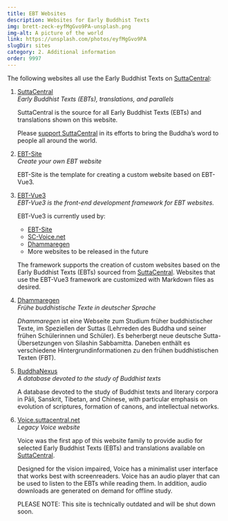 ```yaml
---
title: EBT Websites
description: Websites for Early Buddhist Texts
img: brett-zeck-eyfMgGvo9PA-unsplash.png
img-alt: A picture of the world
link: https://unsplash.com/photos/eyfMgGvo9PA
slugDir: sites
category: 2. Additional information
order: 9997
---
```


The following websites all use the Early Buddhist Texts on [SuttaCentral](https://suttacentral.net):

1. [SuttaCentral](https://suttacentral.net)  
   *Early Buddhist Texts (EBTs), translations, and parallels*

   SuttaCentral is the source for all Early Buddhist Texts (EBTs) 
and translations shown on this website.

   Please [support SuttaCentral](https://suttacentral.net/donations)
in its efforts to bring the Buddha’s word to people all around the world.

1. [EBT-Site](https://ebt-site.sc-voice.net)  
   *Create your own EBT website*

   EBT-Site is the template for creating a custom website based on EBT-Vue3.

1. [EBT-Vue3](https://ebt-site.github.io/ebt-site3)  
   *EBT-Vue3 is the front-end development framework for EBT websites.*

   EBT-Vue3 is currently used by:
   * [EBT-Site](https://ebt-site.sc-voice.net/)
   * [SC-Voice.net](https://sc-voice.net)
   * [Dhammaregen](https://dhammaregen.net)
   * More websites to be released in the future

   The framework supports the creation of custom websites based on the Early Buddhist Texts (EBTs) sourced from [SuttaCentral](https://suttacentral.net). Websites that use the EBT-Vue3 framework are customized with Markdown files as desired.

1. [Dhammaregen](https://dhammaregen.net)  
   *Frühe buddhistische Texte in deutscher Sprache*

   *Dhammaregen* ist eine Webseite zum Studium früher buddhistischer Texte, im Speziellen der Suttas (Lehrreden des Buddha und seiner frühen Schülerinnen und Schüler). Es beherbergt neue deutsche Sutta-Übersetzungen von Silashin Sabbamitta. Daneben enthält es verschiedene Hintergrundinformationen zu den frühen buddhistischen Texten (FBT).

1. [BuddhaNexus](https://buddhanexus.net)  
   *A database devoted to the study of Buddhist texts*

   A database devoted to the study of Buddhist texts and literary corpora in Pāli, Sanskrit, Tibetan, and Chinese, with particular emphasis on evolution of scriptures, formation of canons, and intellectual networks.

1. [Voice.suttacentral.net](https://voice.suttacentral.net)  
   *Legacy Voice website*

   Voice was the first app of this website family to provide audio for selected Early Buddhist Texts (EBTs) and translations available on [SuttaCentral](https://suttacentral.net).

   Designed for the vision impaired, Voice has a minimalist user interface that works best with screenreaders. Voice has an audio player that can be used to listen to the EBTs while reading them. In addition, audio downloads are generated on demand for offline study.

   PLEASE NOTE: This site is technically outdated and will be shut down soon.
